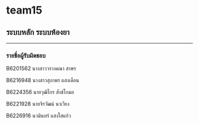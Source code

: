 # team15


## ระบบหลัก ระบบห้องยา

<hr/>

### รายชื่อผู้รับผิดชอบ

B6201562 นางสาววรางคณา สาษร

B6216948 นางสาวสุภาพร แสงเดือน

B6224356 นายวุฒิไกร สังข์โกมล

B6221928 นายจิรวัฒน์ นาเวียง

B6226916  นวมินทร์ แสงใสแก้ว